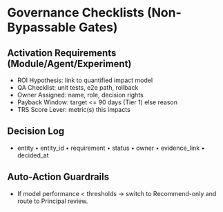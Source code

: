 # Governance Checklists (Non-Bypassable Gates)

## Activation Requirements (Module/Agent/Experiment)
- ROI Hypothesis: link to quantified impact model
- QA Checklist: unit tests, e2e path, rollback
- Owner Assigned: name, role, decision rights
- Payback Window: target <= 90 days (Tier 1) else reason
- TRS Score Lever: metric(s) this impacts

## Decision Log
- entity • entity_id • requirement • status • owner • evidence_link • decided_at

## Auto-Action Guardrails
- If model performance < thresholds → switch to Recommend-only and route to Principal review.
